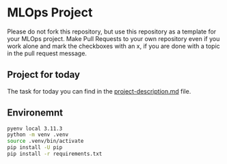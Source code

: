 # MLOps Project


Please do not fork this repository, but use this repository as a template for your MLOps project. Make Pull Requests to your own repository even if you work alone and mark the checkboxes with an x, if you are done with a topic in the pull request message.

## Project for today
The task for today you can find in the [project-description.md](project-description.md) file.

## Environemnt

```bash
pyenv local 3.11.3
python -m venv .venv
source .venv/bin/activate
pip install -U pip
pip install -r requirements.txt
```

